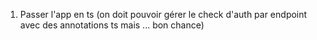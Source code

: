 1. Passer l'app en ts (on doit pouvoir gérer le check d'auth par endpoint avec des annotations ts mais ... bon chance)
